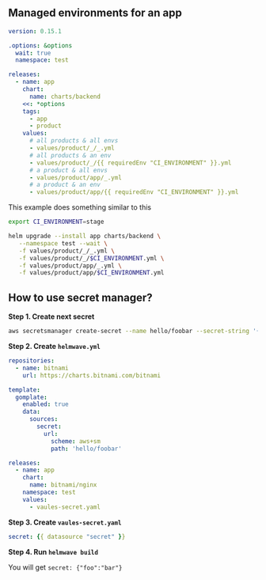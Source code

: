 ## Managed environments for an app

```yaml
version: 0.15.1

.options: &options
  wait: true
  namespace: test

releases:
  - name: app
    chart:
      name: charts/backend
    <<: *options
    tags:
      - app
      - product
    values:
      # all products & all envs
      - values/product/_/_.yml
      # all products & an env
      - values/product/_/{{ requiredEnv "CI_ENVIRONMENT" }}.yml
      # a product & all envs
      - values/product/app/_.yml
      # a product & an env
      - values/product/app/{{ requiredEnv "CI_ENVIRONMENT" }}.yml
```

This example does something similar to this

```bash
export CI_ENVIRONMENT=stage

helm upgrade --install app charts/backend \
   --namespace test --wait \
   -f values/product/_/_.yml \
   -f values/product/_/$CI_ENVIRONMENT.yml \
   -f values/product/app/_.yml \
   -f values/product/app/$CI_ENVIRONMENT.yml
```

## How to use secret manager?

**Step 1. Create next secret**

```bash
aws secretsmanager create-secret --name hello/foobar --secret-string '{"foo":"bar"}'
```


**Step 2. Create `helmwave.yml`**

```yaml
repositories:
  - name: bitnami
    url: https://charts.bitnami.com/bitnami

template:
  gomplate:
    enabled: true
    data:
      sources:
        secret:
          url:
            scheme: aws+sm
            path: 'hello/foobar'

releases:
  - name: app
    chart:
      name: bitnami/nginx
    namespace: test
    values:
      - vaules-secret.yaml
```

**Step 3. Create `vaules-secret.yaml`**

```yaml
secret: {{ datasource "secret" }}
```


**Step 4. Run `helmwave build`**

You will get `secret: {"foo":"bar"}`


